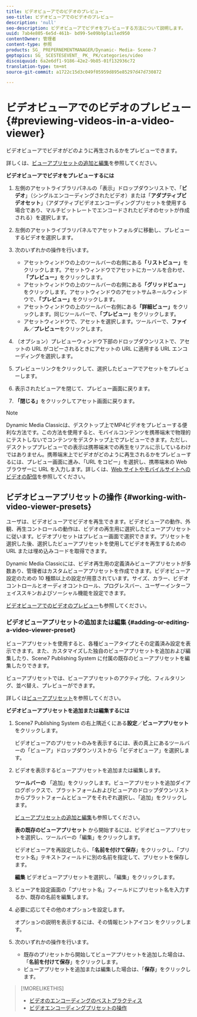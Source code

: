 ```yaml
---
title: ビデオビューアでのビデオのプレビュー
seo-title: ビデオビューアでのビデオのプレビュー
description: 'null'
seo-description: ビデオビューアでビデオをプレビューする方法について説明します。
uuid: 7ab4e805-6e5d-461b- bd99-5e09b9plailed950
contentOwner: 管理者
content-type: 参照
products: SG_ PREPERNEMENTMANAGER/Dynamic- Media- Scene-7
geptopics: SG_ SCESTESEVENT_ PK_ PK/categories/video
discoiquuid: 6a2e6df1-9186-42e2-9b85-01f132936c72
translation-type: tm+mt
source-git-commit: a1722c15d3c049f05959d895e85297d47d730872

---
```



# ビデオビューアでのビデオのプレビュー{#previewing-videos-in-a-video-viewer}

ビデオビューアでビデオがどのように再生されるかをプレビューできます。

詳しくは、[ビューアプリセットの追加と編集](application-setup.md#adding_and_editing_viewer_presets)を参照してください。

**ビデオビューアでビデオをプレビューするには**

1. 左側のアセットライブラリパネルの「表示」ドロップダウンリストで、「**ビデオ**」（シングルエンコーディングされたビデオ）または「**アダプティブビデオセット**」（アダプティブビデオエンコーディングプリセットを使用する場合であり、マルチビットレートでエンコードされたビデオのセットが作成される）を選択します。
1. 左側のアセットライブラリパネルでアセットフォルダに移動し、プレビューするビデオを選択します。
1. 次のいずれかの操作を行います。

   * アセットウィンドウの上のツールバーの右側にある&#x200B;**「リストビュー」**&#x200B;をクリックします。アセットウィンドウでアセットにカーソルを合わせ、**「プレビュー」**&#x200B;をクリックします。
   * アセットウィンドウの上のツールバーの右側にある&#x200B;**「グリッドビュー」**&#x200B;をクリックします。アセットウィンドウのアセットサムネールウィンドウで、**「プレビュー」**&#x200B;をクリックします。
   * アセットウィンドウの上のツールバー右側にある&#x200B;**「詳細ビュー」**&#x200B;をクリックします。同じツールバーで、**「プレビュー」**&#x200B;をクリックします。
   * アセットウィンドウで、アセットを選択します。ツールバーで、**ファイル**／**プレビュー**&#x200B;をクリックします。

1. （オプション）プレビューウィンドウ下部のドロップダウンリストで、アセットの URL がコピーされるときにアセットの URL に適用する URL エンコーディングを選択します。
1. プレビューリンクをクリックして、選択したビューアでアセットをプレビューします。
1. 表示されたビューアを閉じて、プレビュー画面に戻ります。
1. **「閉じる」**&#x200B;をクリックしてアセット画面に戻ります。

>[!NOTE]
>
>Dynamic Media Classicは、デスクトップ上でMP4ビデオをプレビューする便利な方法です。この方法を使用すると、モバイルコンテンツを携帯端末で物理的にテストしないでコンテンツをデスクトップ上でプレビューできます。ただし、デスクトッププレビューでの表示は携帯端末での再生をリアルに示しているわけではありません。携帯端末上でビデオがどのように再生されるかをプレビューするには、プレビュー画面に進み、「URL をコピー」を選択し、携帯端末の Web ブラウザーに URL を入力します。詳しくは、[Web サイトやモバイルサイトへのビデオの配信](deploying-video-websites-mobile-sites.md#deploying_video_to_your_websites_and_mobile_sites)を参照してください。

## ビデオビューアプリセットの操作 {#working-with-video-viewer-presets}

ユーザは、ビデオビューアでビデオを再生できます。ビデオビューアの動作、外観、再生コントロールの動作は、ビデオの再生用に選択したビューアプリセットに従います。ビデオプリセットはプレビュー画面で選択できます。プリセットを選択した後、選択したビューアプリセットを使用してビデオを再生するための URL または埋め込みコードを取得できます。

Dynamic Media Classicには、ビデオ再生用の定義済みビューアプリセットが多数あり、管理者はカスタムビューアプリセットを作成できます。ビデオビューア設定のための 10 種類以上の設定が用意されています。サイズ、カラー、ビデオコントロールとオーディオコントロール、プログレスバー、ユーザーインターフェイススキンおよびソーシャル機能を設定できます。

[ビデオビューアでのビデオのプレビュー](previewing-videos-video-viewer.md#previewing_videos_in_a_video_viewer)も参照してください。

### ビデオビューアプリセットの追加または編集 {#adding-or-editing-a-video-viewer-preset}

ビューアプリセットを使用すると、各種ビューアタイプとその定義済み設定を表示できます。また、カスタマイズした独自のビューアプリセットを追加および編集したり、Scene7 Publishing System に付属の既存のビューアプリセットを編集したりできます。

ビューアプリセットでは、ビューアプリセットのアクティブ化、フィルタリング、並べ替え、プレビューができます。

詳しくは[ビューアプリセット](application-setup.md#viewer_presets)を参照してください。

**ビデオビューアプリセットを追加または編集するには**

1. Scene7 Publishing System の右上隅近くにある&#x200B;**設定**／**ビューアプリセット**&#x200B;をクリックします。

   ビデオビューアのプリセットのみを表示するには、表の真上にあるツールバーの「ビューア」ドロップダウンリストから「ビデオビューア」を選択します。

1. ビデオを表示するビューアプリセットを追加または編集します。

   **ツールバーの** 「追加」をクリックします。ビューアプリセットを追加ダイアログボックスで、プラットフォームおよびビューアのドロップダウンリストからプラットフォームとビューアをそれぞれ選択し、「追加」をクリックします。

   [ビューアプリセットの追加と編集](application-setup.md#adding_and_editing_viewer_presets)も参照してください。

   **表の既存のビューアプリセット** から開始するには、ビデオビューアプリセットを選択し、ツールバーの「編集」をクリックします。

   ビデオビューアを再設定したら、「**名前を付けて保存**」をクリックし、「プリセット名」テキストフィールドに別の名前を指定して、プリセットを保存します。

   **編集** ビデオビューアプリセットを選択し、「編集」をクリックします。

1. ビューアを設定画面の「プリセット名」フィールドにプリセット名を入力するか、既存の名前を編集します。
1. 必要に応じてその他のオプションを設定します。

   オプションの説明を表示するには、その情報ヒントアイコン  をクリックします。

1. 次のいずれかの操作を行います。

   * 既存のプリセットから開始してビューアプリセットを追加した場合は、「**名前を付けて保存**」をクリックします。
   * ビューアプリセットを追加または編集した場合は、「**保存**」をクリックします。

>[!MORELIKETHIS]
>
>* [ビデオのエンコーディングのベストプラクティス](uploading-encoding-videos.md#best_practices_for_video_encoding)
>* [ビデオエンコーディングプリセットの操作](uploading-encoding-videos.md#working_with_video_encoding_presets)

